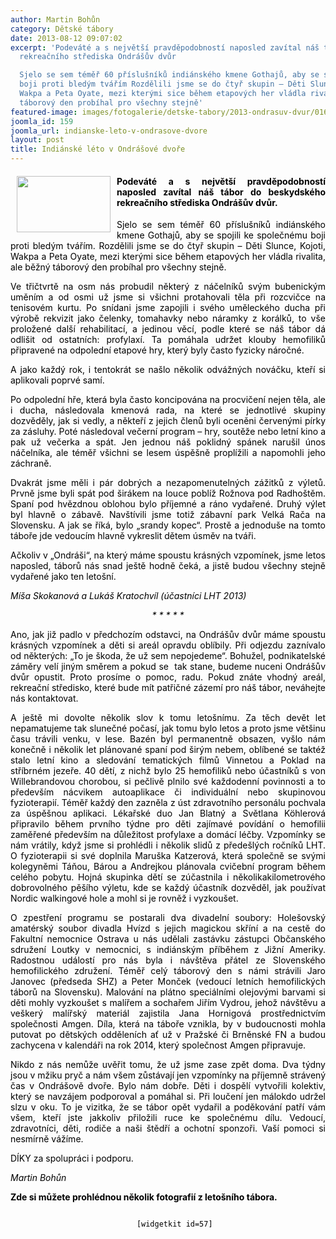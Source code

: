 ```yaml
---
author: Martin Bohůn
category: Dětské tábory
date: 2013-08-12 09:07:02
excerpt: 'Podeváté a s největší pravděpodobností naposled zavítal náš tábor do beskydského
  rekreačního střediska Ondrášův dvůr

  Sjelo se sem téměř 60 příslušníků indiánského kmene Gothajů, aby se spojili ke společnému
  boji proti bledým tvářím Rozdělili jsme se do čtyř skupin – Děti Slunce, Kojoti,
  Wakpa a Peta Oyate, mezi kterými sice během etapových her vládla rivalita, ale běžný
  táborový den probíhal pro všechny stejně'
featured-image: images/fotogalerie/detske-tabory/2013-ondrasuv-dvur/016.jpg
joomla_id: 159
joomla_url: indianske-leto-v-ondrasove-dvore
layout: post
title: Indiánské léto v Ondrášové dvoře
---
```


<h4 style="text-align: justify;">
 <img border="0" height="90" src="{{ site.baseurl }}/images/fotogalerie/detske-tabory/2013-ondrasuv-dvur/016.jpg" style="float: left; margin: 0px 10px;" width="150"/>
 <span style="color: #000000;">
  Podeváté a s největší pravděpodobností naposled zavítal náš tábor do beskydského rekreačního střediska Ondrášův dvůr.
 </span>
</h4>
<p style="text-align: justify;">
 <span style="color: #000000;">
  Sjelo se sem téměř 60 příslušníků indiánského kmene Gothajů, aby se spojili ke společnému boji proti bledým tvářím. Rozdělili jsme se do čtyř skupin – Děti Slunce, Kojoti, Wakpa a Peta Oyate, mezi kterými sice během etapových her vládla rivalita, ale běžný táborový den probíhal pro všechny stejně.
 </span>
</p>
<p style="text-align: justify;">
 <span style="color: #000000;">
  Ve třičtvrtě na osm nás probudil některý z náčelníků svým bubenickým uměním a od osmi už jsme si všichni protahovali těla při rozcvičce na tenisovém kurtu. Po snídani jsme zapojili i svého uměleckého ducha při výrobě rekvizit jako čelenky, tomahavky nebo náramky z korálků, to vše proložené další rehabilitací, a jedinou věcí, podle které se náš tábor dá odlišit od ostatních: profylaxí. Ta pomáhala udržet klouby hemofiliků připravené na odpolední etapové hry, který byly často fyzicky náročné.
 </span>
</p>
<p style="text-align: justify;">
 <span style="color: #000000;">
  A jako každý rok, i tentokrát se našlo několik odvážných nováčku, kteří si aplikovali poprvé samí.
 </span>
</p>
<p style="text-align: justify;">
 <span style="color: #000000;">
  Po odpolední hře, která byla často koncipována na procvičení nejen těla, ale i ducha, následovala kmenová rada, na které se jednotlivé skupiny dozvěděly, jak si vedly, a někteří z jejich členů byli oceněni červenými pírky za zásluhy. Poté následoval večerní program – hry, soutěže nebo letní kino a pak už večerka a spát. Jen jednou náš poklidný spánek narušil únos náčelníka, ale téměř všichni se lesem úspěšně proplížili a napomohli jeho záchraně.
 </span>
</p>
<p style="text-align: justify;">
 <span style="color: #000000;">
  Dvakrát jsme měli i pár dobrých a nezapomenutelných zážitků z výletů. Prvně jsme byli spát pod širákem na louce poblíž Rožnova pod Radhoštěm. Spaní pod hvězdnou oblohou bylo příjemné a ráno vydařené. Druhý výlet byl hlavně o zábavě. Navštívili jsme totiž zábavní park Velká Rača na Slovensku. A jak se říká, bylo „srandy kopec“. Prostě a jednoduše na tomto táboře jde vedoucím hlavně vykreslit dětem úsměv na tváři.
 </span>
</p>
<p style="text-align: justify;">
 <span style="color: #000000;">
  Ačkoliv v „Ondráši“, na který máme spoustu krásných vzpomínek, jsme letos naposled, táborů nás snad ještě hodně čeká, a jistě budou všechny stejně vydařené jako ten letošní.
 </span>
</p>
<p style="text-align: justify;">
 <span style="color: #000000;">
  <em>
   Míša Skokanová a Lukáš Kratochvíl (účastníci LHT 2013)
  </em>
 </span>
</p>
<p style="text-align: center;">
 <span style="color: #000000;">
  <em>
   * * * * *
   <br/>
  </em>
 </span>
</p>
<p style="text-align: justify;">
 <span style="color: #000000;">
  Ano, jak již padlo v předchozím odstavci, na Ondrášův dvůr máme spoustu krásných vzpomínek a děti si areál opravdu oblíbily. Při odjezdu zaznívalo od některých: „To je škoda, že už sem nepojedeme“. Bohužel, podnikatelské záměry velí jiným směrem a pokud se  tak stane, budeme nuceni Ondrášův dvůr opustit. Proto prosíme o pomoc, radu. Pokud znáte vhodný areál, rekreační středisko, které bude mít patřičné zázemí pro náš tábor, neváhejte nás kontaktovat.
 </span>
</p>
<p style="text-align: justify;">
 <span style="color: #000000;">
  A ještě mi dovolte několik slov k tomu letošnímu. Za těch devět let nepamatujeme tak slunečné počasí, jak tomu bylo letos a proto jsme většinu času trávili venku, v lese. Bazén byl permanentně obsazen, vyšlo nám konečně i několik let plánované spaní pod širým nebem, oblíbené se taktéž stalo letní kino a sledování tematických filmů Vinnetou a Poklad na stříbrném jezeře. 40 dětí, z nichž bylo 25 hemofiliků nebo účastníků s von Willebrandovou chorobou, si pečlivě plnilo své každodenní povinnosti a to především nácvikem autoaplikace či individuální nebo skupinovou fyzioterapií. Téměř každý den zazněla z úst zdravotního personálu pochvala za úspěšnou aplikaci. Lékařské duo Jan Blatný a Světlana Köhlerová připravilo během prvního týdne pro děti zajímavé povídání o hemofilii zaměřené především na důležitost profylaxe a domácí léčby. Vzpomínky se nám vrátily, když jsme si prohlédli i několik slidů z předešlých ročníků LHT. O fyzioterapii si své doplnila Maruška Katzerová, která společně se svými kolegyněmi Táňou, Bárou a Andrejkou plánovala cvičební program během celého pobytu. Hojná skupinka dětí se zúčastnila i několikakilometrového dobrovolného pěšího výletu, kde se každý účastník dozvěděl, jak používat Nordic walkingové hole a mohl si je rovněž i vyzkoušet.
 </span>
</p>
<p style="text-align: justify;">
 <span style="color: #000000;">
  O zpestření programu se postarali dva divadelní soubory: Holešovský amatérský soubor divadla Hvízd s jejich magickou skříní a na cestě do Fakultní nemocnice Ostrava u nás udělali zastávku zástupci Občanského sdružení Loutky v nemocnici, s indiánským příběhem z Jižní Ameriky. Radostnou událostí pro nás byla i návštěva přátel ze Slovenského hemofilického združení. Téměř celý táborový den s námi strávili Jaro Janovec (předseda SHZ) a Peter Monček (vedoucí letních hemofilických táborů na Slovensku). Malování na plátno speciálními olejovými barvami si děti mohly vyzkoušet s malířem a sochařem Jiřím Vydrou, jehož návštěvu a veškerý malířský materiál zajistila Jana Hornigová prostřednictvím společnosti Amgen. Díla, která na táboře vznikla, by v budoucnosti mohla putovat po dětských odděleních ať už v Pražské či Brněnské FN a budou zachycena v kalendáři na rok 2014, který společnost Amgen připravuje.
 </span>
</p>
<p style="text-align: justify;">
 <span style="color: #000000;">
  Nikdo z nás nemůže uvěřit tomu, že už jsme zase zpět doma. Dva týdny jsou v mžiku pryč a nám všem zůstávají jen vzpomínky na příjemně strávený čas v Ondrášově dvoře. Bylo nám dobře. Děti i dospělí vytvořili kolektiv, který se navzájem podporoval a pomáhal si. Při loučení jen málokdo udržel slzu v oku. To je vizitka, že se tábor opět vydařil a poděkování patří vám všem, kteří jste jakkoliv přiložili ruce ke společnému dílu. Vedoucí, zdravotníci, děti, rodiče a naši štědří a ochotní sponzoři. Vaší pomoci si nesmírně vážíme.
 </span>
</p>
<p style="text-align: justify;">
 <span style="color: #000000;">
  DÍKY za spolupráci i podporu.
 </span>
</p>
<p style="text-align: justify;">
 <em>
  <span style="color: #000000;">
   Martin Bohůn
  </span>
 </em>
</p>
<p style="text-align: justify;">
 <span style="color: #000000;">
  <strong>
   Zde si můžete prohlédnou několik fotografií z letošního tábora.
  </strong>
  <br/>
 </span>
</p>
<p style="text-align: center;">
 <span style="color: #000000;">
  <code>
   [widgetkit id=57]
  </code>
 </span>
</p>
<p style="text-align: justify;">
 <span style="color: #000000;">
 </span>
</p>